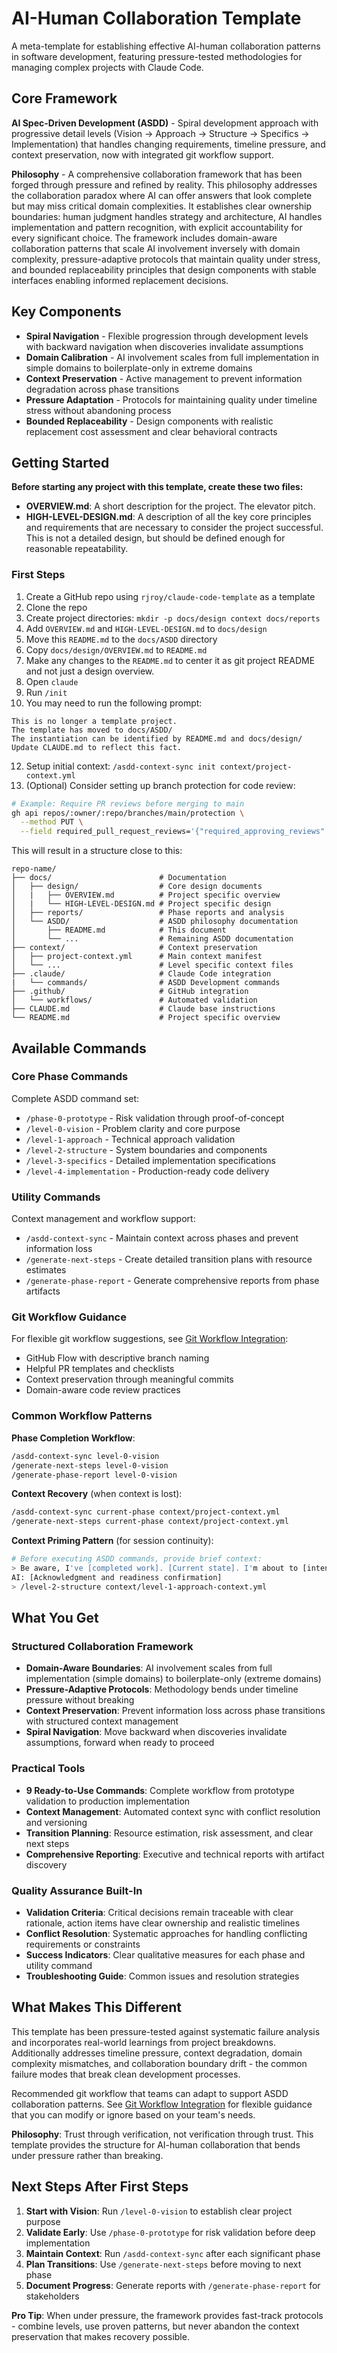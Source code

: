 # AI-Human Collaboration Template

A meta-template for establishing effective AI-human collaboration patterns in software development, featuring pressure-tested methodologies for managing complex projects with Claude Code.

## Core Framework

**AI Spec-Driven Development (ASDD)** - Spiral development approach with progressive detail levels (Vision → Approach → Structure → Specifics → Implementation) that handles changing requirements, timeline pressure, and context preservation, now with integrated git workflow support.

**Philosophy** - A comprehensive collaboration framework that has been forged through pressure and refined by reality. This philosophy addresses the collaboration paradox where AI can offer answers that look complete but may miss critical domain complexities. It establishes clear ownership boundaries: human judgment handles strategy and architecture, AI handles implementation and pattern recognition, with explicit accountability for every significant choice. The framework includes domain-aware collaboration patterns that scale AI involvement inversely with domain complexity, pressure-adaptive protocols that maintain quality under stress, and bounded replaceability principles that design components with stable interfaces enabling informed replacement decisions.

## Key Components

- **Spiral Navigation** - Flexible progression through development levels with backward navigation when discoveries invalidate assumptions
- **Domain Calibration** - AI involvement scales from full implementation in simple domains to boilerplate-only in extreme domains
- **Context Preservation** - Active management to prevent information degradation across phase transitions
- **Pressure Adaptation** - Protocols for maintaining quality under timeline stress without abandoning process
- **Bounded Replaceability** - Design components with realistic replacement cost assessment and clear behavioral contracts

## Getting Started

**Before starting any project with this template, create these two files:**

- **OVERVIEW.md**: A short description for the project. The elevator pitch.
- **HIGH-LEVEL-DESIGN.md**: A description of all the key core principles and requirements that are necessary to consider the project successful. This is not a detailed design, but should be defined enough for reasonable repeatability.

### **First Steps**

1. Create a GitHub repo using `rjroy/claude-code-template` as a template
2. Clone the repo
3. Create project directories: `mkdir -p docs/design context docs/reports`
4. Add `OVERVIEW.md` and `HIGH-LEVEL-DESIGN.md` to `docs/design`
5. Move this `README.md` to the `docs/ASDD` directory
7. Copy `docs/design/OVERVIEW.md` to `README.md`
8. Make any changes to the `README.md` to center it as git project README and not just a design overview.
9. Open `claude`
10. Run `/init`
11. You may need to run the following prompt:
```
This is no longer a template project.
The template has moved to docs/ASDD/
The instantiation can be identified by README.md and docs/design/
Update CLAUDE.md to reflect this fact.
```
12. Setup initial context: `/asdd-context-sync init context/project-context.yml`
13. (Optional) Consider setting up branch protection for code review:
```bash
# Example: Require PR reviews before merging to main
gh api repos/:owner/:repo/branches/main/protection \
  --method PUT \
  --field required_pull_request_reviews='{"required_approving_reviews":1,"dismiss_stale_reviews":true}'
```

This will result in a structure close to this:

```
repo-name/
├── docs/                        # Documentation
│   ├── design/                  # Core design documents
│   |   ├── OVERVIEW.md          # Project specific overview
│   |   └── HIGH-LEVEL-DESIGN.md # Project specific design
│   ├── reports/                 # Phase reports and analysis
│   └── ASDD/                    # ASDD philosophy documentation
│       ├── README.md            # This document
│       └── ...                  # Remaining ASDD documentation
├── context/                     # Context preservation
│   ├── project-context.yml      # Main context manifest
│   └── ...                      # Level specific context files
├── .claude/                     # Claude Code integration
|   └── commands/                # ASDD Development commands
├── .github/                     # GitHub integration
│   └── workflows/               # Automated validation
├── CLAUDE.md                    # Claude base instructions
└── README.md                    # Project specific overview
```

## Available Commands

### Core Phase Commands
Complete ASDD command set:
- `/phase-0-prototype` - Risk validation through proof-of-concept
- `/level-0-vision` - Problem clarity and core purpose
- `/level-1-approach` - Technical approach validation
- `/level-2-structure` - System boundaries and components
- `/level-3-specifics` - Detailed implementation specifications
- `/level-4-implementation` - Production-ready code delivery

### Utility Commands
Context management and workflow support:
- `/asdd-context-sync` - Maintain context across phases and prevent information loss
- `/generate-next-steps` - Create detailed transition plans with resource estimates
- `/generate-phase-report` - Generate comprehensive reports from phase artifacts

### Git Workflow Guidance
For flexible git workflow suggestions, see [Git Workflow Integration](docs/ASDD/git-workflow-integration.md):
- GitHub Flow with descriptive branch naming
- Helpful PR templates and checklists
- Context preservation through meaningful commits
- Domain-aware code review practices

### Common Workflow Patterns

**Phase Completion Workflow**:
```bash
/asdd-context-sync level-0-vision
/generate-next-steps level-0-vision
/generate-phase-report level-0-vision
```

**Context Recovery** (when context is lost):
```bash
/asdd-context-sync current-phase context/project-context.yml
/generate-next-steps current-phase context/project-context.yml
```

**Context Priming Pattern** (for session continuity):
```bash
# Before executing ASDD commands, provide brief context:
> Be aware, I've [completed work]. [Current state]. I'm about to [intended action].
AI: [Acknowledgment and readiness confirmation]
> /level-2-structure context/level-1-approach-context.yml
```

## What You Get

### **Structured Collaboration Framework**
- **Domain-Aware Boundaries**: AI involvement scales from full implementation (simple domains) to boilerplate-only (extreme domains)
- **Pressure-Adaptive Protocols**: Methodology bends under timeline pressure without breaking
- **Context Preservation**: Prevent information loss across phase transitions with structured context management
- **Spiral Navigation**: Move backward when discoveries invalidate assumptions, forward when ready to proceed

### **Practical Tools**
- **9 Ready-to-Use Commands**: Complete workflow from prototype validation to production implementation
- **Context Management**: Automated context sync with conflict resolution and versioning
- **Transition Planning**: Resource estimation, risk assessment, and clear next steps
- **Comprehensive Reporting**: Executive and technical reports with artifact discovery

### **Quality Assurance Built-In**
- **Validation Criteria**: Critical decisions remain traceable with clear rationale, action items have clear ownership and realistic timelines
- **Conflict Resolution**: Systematic approaches for handling conflicting requirements or constraints
- **Success Indicators**: Clear qualitative measures for each phase and utility command
- **Troubleshooting Guide**: Common issues and resolution strategies

## What Makes This Different

This template has been pressure-tested against systematic failure analysis and incorporates real-world learnings from project breakdowns. Additionally addresses timeline pressure, context degradation, domain complexity mismatches, and collaboration boundary drift - the common failure modes that break clean development processes.

Recommended git workflow that teams can adapt to support ASDD collaboration patterns. See [Git Workflow Integration](docs/ASDD/git-workflow-integration.md) for flexible guidance that you can modify or ignore based on your team's needs.

**Philosophy**: Trust through verification, not verification through trust. This template provides the structure for AI-human collaboration that bends under pressure rather than breaking.

## Next Steps After **First Steps**

1. **Start with Vision**: Run `/level-0-vision` to establish clear project purpose
2. **Validate Early**: Use `/phase-0-prototype` for risk validation before deep implementation
3. **Maintain Context**: Run `/asdd-context-sync` after each significant phase
4. **Plan Transitions**: Use `/generate-next-steps` before moving to next phase
5. **Document Progress**: Generate reports with `/generate-phase-report` for stakeholders

**Pro Tip**: When under pressure, the framework provides fast-track protocols - combine levels, use proven patterns, but never abandon the context preservation that makes recovery possible.
